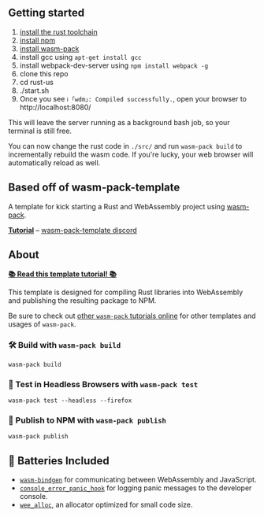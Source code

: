 ## Getting started

1. [install the rust toolchain](https://www.rust-lang.org/tools/install)
2. [install npm](https://www.npmjs.com/get-npm)
3. [install wasm-pack](https://rustwasm.github.io/wasm-pack/installer/)
4. install gcc using `apt-get install gcc`
5. install webpack-dev-server using `npm install webpack -g`
6. clone this repo
7. cd rust-us
8. ./start.sh
9. Once you see `ℹ ｢wdm｣: Compiled successfully.`, open your browser to http://localhost:8080/

This will leave the server running as a background bash job, so your terminal is still free.

You can now change the rust code in `./src/` and run `wasm-pack build` to incrementally rebuild the wasm code. If you're lucky, your web browser will automatically reload as well.

## Based off of wasm-pack-template

A template for kick starting a Rust and WebAssembly project using <a href="https://github.com/rustwasm/wasm-pack">wasm-pack</a>.

**[Tutorial](https://rustwasm.github.io/docs/wasm-pack/tutorials/npm-browser-packages/index.html)** – [wasm-pack-template discord](https://discordapp.com/channels/442252698964721669/443151097398296587)

## About

[**📚 Read this template tutorial! 📚**][template-docs]

This template is designed for compiling Rust libraries into WebAssembly and
publishing the resulting package to NPM.

Be sure to check out [other `wasm-pack` tutorials online][tutorials] for other
templates and usages of `wasm-pack`.

[tutorials]: https://rustwasm.github.io/docs/wasm-pack/tutorials/index.html
[template-docs]: https://rustwasm.github.io/docs/wasm-pack/tutorials/npm-browser-packages/index.html

### 🛠️ Build with `wasm-pack build`

```
wasm-pack build
```

### 🔬 Test in Headless Browsers with `wasm-pack test`

```
wasm-pack test --headless --firefox
```

### 🎁 Publish to NPM with `wasm-pack publish`

```
wasm-pack publish
```

## 🔋 Batteries Included

* [`wasm-bindgen`](https://github.com/rustwasm/wasm-bindgen) for communicating
  between WebAssembly and JavaScript.
* [`console_error_panic_hook`](https://github.com/rustwasm/console_error_panic_hook)
  for logging panic messages to the developer console.
* [`wee_alloc`](https://github.com/rustwasm/wee_alloc), an allocator optimized
  for small code size.
